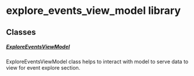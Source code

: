 



# explore_events_view_model library











## Classes

##### [ExploreEventsViewModel](../view_model_after_auth_view_models_event_view_models_explore_events_view_model/ExploreEventsViewModel-class.md)



ExploreEventsViewModel class helps to interact with model to serve data to view for event explore section.















